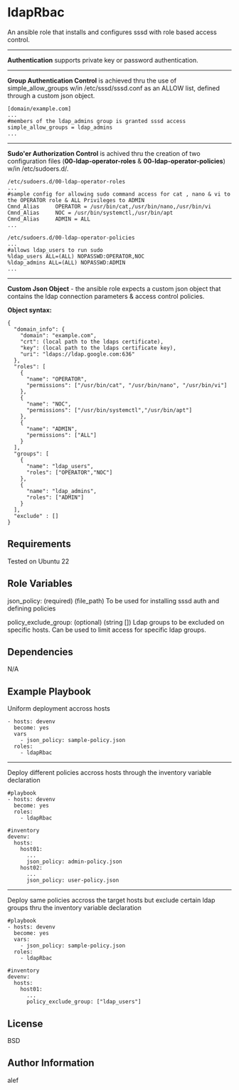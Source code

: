 ldapRbac
=========

An ansible role that installs and configures sssd with role based access control.

---
  **Authentication** supports private key or password authentication.

---
  **Group Authentication Control** is achieved thru the use of simple_allow_groups w/in /etc/sssd/sssd.conf as an ALLOW list, defined through a custom json object.

    [domain/example.com]
    ...
    #members of the ldap_admins group is granted sssd access
    simple_allow_groups = ldap_admins
    ...
---
  **Sudo'er Authorization Control** is achived thru the creation of two configuration files (**00-ldap-operator-roles** & **00-ldap-operator-policies**) w/in /etc/sudoers.d/.

    /etc/sudoers.d/00-ldap-operator-roles 
    ...
    #sample config for allowing sudo command access for cat , nano & vi to the OPERATOR role & ALL Privileges to ADMIN
    Cmnd_Alias     OPERATOR = /usr/bin/cat,/usr/bin/nano,/usr/bin/vi
    Cmnd_Alias     NOC = /usr/bin/systemctl,/usr/bin/apt
    Cmnd_Alias     ADMIN = ALL
    ...

    /etc/sudoers.d/00-ldap-operator-policies
    ...
    #allows ldap_users to run sudo
    %ldap_users ALL=(ALL) NOPASSWD:OPERATOR,NOC
    %ldap_admins ALL=(ALL) NOPASSWD:ADMIN
    ...
---
  **Custom Json Object** - the ansible role expects a custom json object that contains the ldap connection parameters & access control policies.

  **Object syntax:**

    {
      "domain_info": {
        "domain": "example.com",
        "crt": (local path to the ldaps certificate),
        "key": (local path to the ldaps certificate key),
        "uri": "ldaps://ldap.google.com:636"
      },
      "roles": [
        {
          "name": "OPERATOR",
          "permissions": ["/usr/bin/cat", "/usr/bin/nano", "/usr/bin/vi"]
        },
        {
          "name": "NOC",
          "permissions": ["/usr/bin/systemctl","/usr/bin/apt"]
        },
        {
          "name": "ADMIN",
          "permissions": ["ALL"]
        }
      ],
      "groups": [
        {
          "name": "ldap_users",
          "roles": ["OPERATOR","NOC"]
        },
        {
          "name": "ldap_admins",
          "roles": ["ADMIN"]
        }
      ],
      "exclude" : []
    }

Requirements
------------

Tested on Ubuntu 22 

Role Variables
--------------

json_policy:          (required) (file_path) To be used for installing sssd auth and defining policies 

policy_exclude_group: (optional) (string []) Ldap groups to be excluded on specific hosts. Can be used to limit access for specific ldap groups.

Dependencies
------------

N/A

Example Playbook
----------------

Uniform deployment accross hosts

    - hosts: devenv
      become: yes
      vars
        - json_policy: sample-policy.json
      roles:
        - ldapRbac

---

Deploy different policies accross hosts  through the inventory variable declaration

    #playbook
    - hosts: devenv
      become: yes
      roles:
        - ldapRbac
        
    #inventory
    devenv:
      hosts:
        host01:
          ...
          json_policy: admin-policy.json
        host02:
          ...
          json_policy: user-policy.json

---

Deploy same policies accross the target hosts but exclude certain ldap groups thru the inventory variable declaration
    
    #playbook
    - hosts: devenv
      become: yes
      vars:
        - json_policy: sample-policy.json
      roles:
        - ldapRbac
  
    #inventory 
    devenv:
      hosts:
        host01:
          ...
          policy_exclude_group: ["ldap_users"]
  

License
-------

BSD

Author Information
------------------

alef
